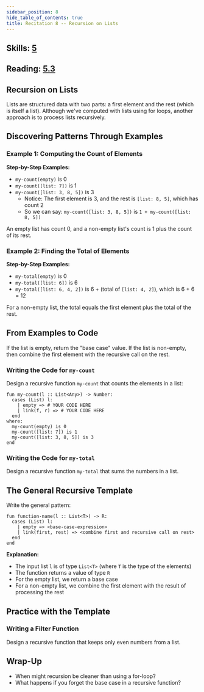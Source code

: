 ```yaml
---
sidebar_position: 8
hide_table_of_contents: true
title: Recitation 8 -- Recursion on Lists
---
```


## Skills: [5](/skills/#(5))

## Reading: [5.3](https://dcic-world.org/2024-09-03/recursive-data.html)

## Recursion on Lists

Lists are structured data with two parts: a first element and the rest (which is itself a list). Although we've computed with lists using for loops, another approach is to process lists recursively.

## Discovering Patterns Through Examples

### Example 1: Computing the Count of Elements

**Step-by-Step Examples:**
- `my-count(empty)` is 0
- `my-count([list: 7])` is 1  
- `my-count([list: 3, 8, 5])` is 3
  - Notice: The first element is 3, and the rest is `[list: 8, 5]`, which has count 2
  - So we can say: `my-count([list: 3, 8, 5])` is `1 + my-count([list: 8, 5])`

An empty list has count 0, and a non-empty list's count is 1 plus the count of its rest.

### Example 2: Finding the Total of Elements

**Step-by-Step Examples:**
- `my-total(empty)` is 0
- `my-total([list: 6])` is 6
- `my-total([list: 6, 4, 2])` is 6 + (total of `[list: 4, 2]`), which is 6 + 6 = 12

For a non-empty list, the total equals the first element plus the total of the rest.

## From Examples to Code

If the list is empty, return the "base case" value. If the list is non-empty, then combine the first element with the recursive call on the rest.

### Writing the Code for `my-count`

Design a recursive function `my-count` that counts the elements in a list:

```pyret
fun my-count(l :: List<Any>) -> Number:
  cases (List) l:
    | empty => # YOUR CODE HERE
    | link(f, r) => # YOUR CODE HERE
  end
where:
  my-count(empty) is 0
  my-count([list: 7]) is 1
  my-count([list: 3, 8, 5]) is 3
end
```

### Writing the Code for `my-total`

Design a recursive function `my-total` that sums the numbers in a list.

## The General Recursive Template

Write the general pattern:

```pyret
fun function-name(l :: List<T>) -> R:
  cases (List) l:
    | empty => <base-case-expression>
    | link(first, rest) => <combine first and recursive call on rest>
  end
end
```

**Explanation:**
- The input list `l` is of type `List<T>` (where `T` is the type of the elements)
- The function returns a value of type `R`
- For the empty list, we return a base case
- For a non-empty list, we combine the first element with the result of processing the rest

## Practice with the Template

### Writing a Filter Function

Design a recursive function that keeps only even numbers from a list.

## Wrap-Up

- When might recursion be cleaner than using a for-loop? 
- What happens if you forget the base case in a recursive function?